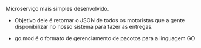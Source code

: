 Microserviço mais simples desenvolvido.

- Objetivo dele é retornar o JSON de todos os motoristas
que a gente disponibilizar no nosso sistema para fazer as entregas.

- go.mod é o formato de gerenciamento de pacotos para a linguagem GO

